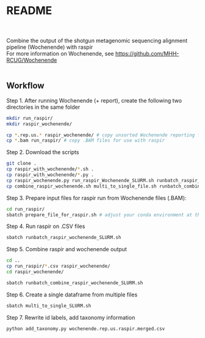 
# README <br><br>
Combine the output of the shotgun metagenomic sequencing alignment pipeline (Wochenende) with raspir <br>
For more information on Wochenende, see https://github.com/MHH-RCUG/Wochenende <br><br>


## Workflow 
Step 1. After running Wochenende (+ report), create the following two directories in the same folder
```bash
mkdir run_raspir/ 
mkdir raspir_wochenende/

cp *.rep.us.* raspir_wochenende/ # copy unsorted Wochenende reporting files to the new directory
cp *.bam run_raspir/ # copy .BAM files for use with raspir 
```

Step 2. Download the scripts
```bash
git clone .
cp raspir_with_wochenende/*.sh .
cp raspir_with_wochenende/*.py .
cp raspir_wochenende.py run_raspir_Wochenende_SLURM.sh runbatch_raspir_wochenende_SLURM.sh run_raspir/
cp combine_raspir_wochenende.sh multi_to_single_file.sh runbatch_combine_raspir_wochenende_SLURMs.sh run_taxonomy.py taxonomy_file raspir_wochenende/
```

Step 3. Prepare input files for raspir run from Wochenende files (.BAM):
```bash
cd run_raspir/
sbatch prepare_file_for_raspir.sh # adjust your conda environment at the top of the script
```

Step 4. Run raspir on .CSV files
```bash
sbatch runbatch_raspir_wochenende_SLURM.sh
```

Step 5. Combine raspir and wochenende output
```bash
cd ..
cp run_raspir/*.csv raspir_wochenende/
cd raspir_wochenende/

sbatch runbatch_combine_raspir_wochenende_SLURM.sh
```

Step 6. Create a single dataframe from multiple files
```bash
sbatch multi_to_single_SLURM.sh
```

Step 7. Rewrite id labels, add taxonomy information
```bash
python add_taxonomy.py wochenende.rep.us.raspir.merged.csv
```
